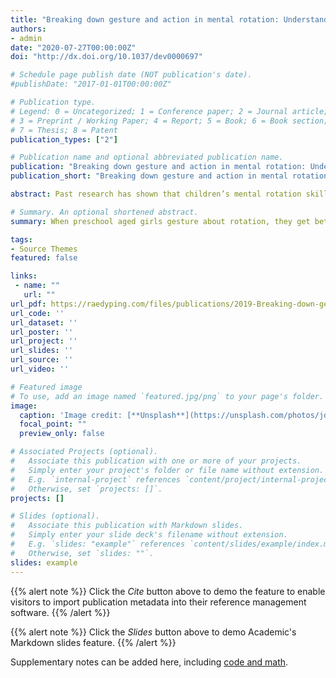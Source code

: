 ```yaml
---
title: "Breaking down gesture and action in mental rotation: Understanding the components of movement that promote learning"
authors:
- admin
date: "2020-07-27T00:00:00Z"
doi: "http://dx.doi.org/10.1037/dev0000697"

# Schedule page publish date (NOT publication's date).
#publishDate: "2017-01-01T00:00:00Z"

# Publication type.
# Legend: 0 = Uncategorized; 1 = Conference paper; 2 = Journal article;
# 3 = Preprint / Working Paper; 4 = Report; 5 = Book; 6 = Book section;
# 7 = Thesis; 8 = Patent
publication_types: ["2"]

# Publication name and optional abbreviated publication name.
publication: "Breaking down gesture and action in mental rotation: Understanding the components of movement that promote learning"
publication_short: "Breaking down gesture and action in mental rotation"

abstract: Past research has shown that children’s mental rotation skills are malleable and can be improved through action experience—physically rotating objects—or gesture experience—showing how objects could rotate (e.g., Frick, Ferrara, & Newcombe, 2013; Goldin-Meadow et al., 2012; Levine, Goldin-Meadow, Carlson, & Hemani-Lopez, 2018). These two types of movements both involve rotation, but differ on a number of components. Here, we break down action and gesture into components—feeling an object during rotation, using a grasping handshape during rotation, tracing the trajectory of rotation, and seeing the outcome of rotation—and ask, in two studies, how training children on a mental rotation task through different combinations of these components impacts learning gains across a delay. Our results extend the literature by showing that, although all children benefit from training experiences, some training experiences are more beneficial than others, and the pattern differs by sex. Not seeing the outcome of rotation emerged as a crucial training component for both males and females. However, not seeing the outcome turned out to be the only necessary component for males (who showed equivalent gains when imagining or gesturing object rotation). Females, in contrast, only benefitted from not seeing the outcome when it involved producing a relevant motor movement (i.e., when gesturing the rotation of the object and not simply imagining the rotation of the object). Results are discussed in relation to potential mechanisms driving these effects and practical implications.

# Summary. An optional shortened abstract.
summary: When preschool aged girls gesture about rotation, they get better at it. 

tags:
- Source Themes
featured: false

links:
 - name: ""
   url: ""
url_pdf: https://raedyping.com/files/publications/2019-Breaking-down-gesture-and-action-in-mental-rotation.pdf
url_code: ''
url_dataset: ''
url_poster: ''
url_project: ''
url_slides: ''
url_source: ''
url_video: ''

# Featured image
# To use, add an image named `featured.jpg/png` to your page's folder. 
image:
  caption: 'Image credit: [**Unsplash**](https://unsplash.com/photos/jdD8gXaTZsc)'
  focal_point: ""
  preview_only: false

# Associated Projects (optional).
#   Associate this publication with one or more of your projects.
#   Simply enter your project's folder or file name without extension.
#   E.g. `internal-project` references `content/project/internal-project/index.md`.
#   Otherwise, set `projects: []`.
projects: []

# Slides (optional).
#   Associate this publication with Markdown slides.
#   Simply enter your slide deck's filename without extension.
#   E.g. `slides: "example"` references `content/slides/example/index.md`.
#   Otherwise, set `slides: ""`.
slides: example
---
```


{{% alert note %}}
Click the *Cite* button above to demo the feature to enable visitors to import publication metadata into their reference management software.
{{% /alert %}}

{{% alert note %}}
Click the *Slides* button above to demo Academic's Markdown slides feature.
{{% /alert %}}

Supplementary notes can be added here, including [code and math](https://sourcethemes.com/academic/docs/writing-markdown-latex/).
